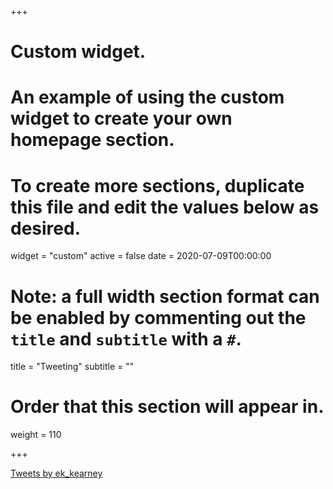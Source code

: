 +++
# Custom widget.
# An example of using the custom widget to create your own homepage section.
# To create more sections, duplicate this file and edit the values below as desired.
widget = "custom"
active = false
date = 2020-07-09T00:00:00

# Note: a full width section format can be enabled by commenting out the `title` and `subtitle` with a `#`.
title = "Tweeting"
subtitle = ""

# Order that this section will appear in.
weight = 110

+++

<a class="twitter-timeline" data-width="500" data-height="500" href="https://twitter.com/ek_kearney?ref_src=twsrc%5Etfw">Tweets by ek_kearney</a> <script async src="https://platform.twitter.com/widgets.js" charset="utf-8"></script>